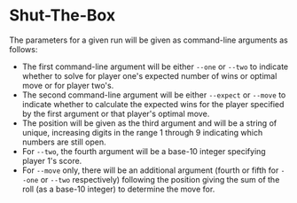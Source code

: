 # Shut-The-Box
The parameters for a given run will be given as command-line arguments as follows:

- The first command-line argument will be either `--one` or `--two` to indicate whether to solve for player one's expected number of wins or optimal move or for player two's.
- The second command-line argument will be either `--expect` or `--move` to indicate whether to calculate the expected wins for the player specified by the first argument or that player's optimal move.
- The position will be given as the third argument and will be a string of unique, increasing digits in the range 1 through 9 indicating which numbers are still open.
- For `--two`, the fourth argument will be a base-10 integer specifying player 1's score.
- For `--move` only, there will be an additional argument (fourth or fifth for `--one` or `--two` respectively) following the position giving the sum of the roll (as a base-10 integer) to determine the move for.